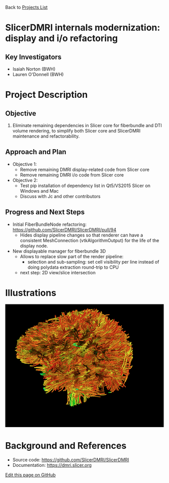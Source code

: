 Back to [Projects List](../../README.md#ProjectsList)

# SlicerDMRI internals modernization: display and i/o refactoring

## Key Investigators

- Isaiah Norton (BWH)
- Lauren O'Donnell (BWH)

# Project Description

## Objective

1. Eliminate remaining dependencies in Slicer core for fiberbundle and DTI volume rendering, to simplify both Slicer core
   and SlicerDMRI maintenance and refactorability.

## Approach and Plan

- Objective 1:
  - Remove remaining DMRI display-related code from Slicer core
  - Remove remaining DMRI i/o code from Slicer core
- Objective 2:
  - Test pip installation of dependency list in Qt5/VS2015 Slicer on Windows and Mac
  - Discuss with Jc and other contributors 

## Progress and Next Steps

<!--Describe progress and next steps in a few bullet points as you are making progress.-->
- Initial FiberBundleNode refactoring: https://github.com/SlicerDMRI/SlicerDMRI/pull/94
  - Hides display pipeline changes so that renderer can have a consistent
    MeshConnection (vtkAlgorithmOutput) for the life of the display node.
- New displayable manager for fiberbundle 3D
  - Allows to replace slow part of the render pipeline:
    - selection and sub-sampling: set cell visibility per line instead of doing polydata
      extraction round-trip to CPU
  - next step: 2D view/slice intersection

# Illustrations

<!--Add pictures and links to videos that demonstrate what has been accomplished.-->

![Rendering in new FiberBundle displayable manager](dmri-screenshot.png)

# Background and References

<!--Use this space for information that may help people better understand your project, like links to papers, source code, or data.-->

- Source code: <https://github.com/SlicerDMRI/SlicerDMRI>
- Documentation: <https://dmri.slicer.org>

<!--Link for editing page when displayed in GitHub pages-->
<a href="{{site.github.repository_url}}/edit/master/{{page.path}}">Edit this page on GitHub</a>
